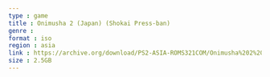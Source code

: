 ```yaml
---
type : game
title : Onimusha 2 (Japan) (Shokai Press-ban)
genre : 
format : iso
region : asia
link : https://archive.org/download/PS2-ASIA-ROMS321COM/Onimusha%202%20%28Japan%29%20%28Shokai%20Press-ban%29.7z
size : 2.5GB
---
```

